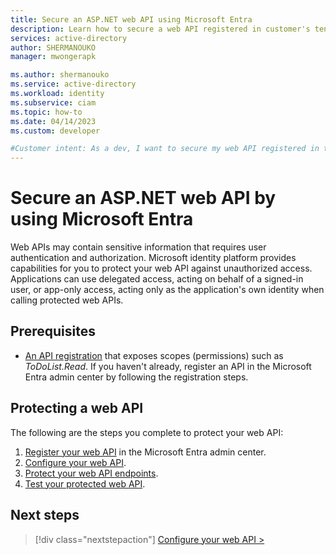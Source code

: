 ```yaml
---
title: Secure an ASP.NET web API using Microsoft Entra
description: Learn how to secure a web API registered in customer's tenant using Microoft Entra
services: active-directory
author: SHERMANOUKO
manager: mwongerapk

ms.author: shermanouko
ms.service: active-directory
ms.workload: identity
ms.subservice: ciam
ms.topic: how-to
ms.date: 04/14/2023
ms.custom: developer

#Customer intent: As a dev, I want to secure my web API registered in the customer's tenant using Microsoft Entra.
---
```


# Secure an ASP.NET web API by using Microsoft Entra

Web APIs may contain sensitive information that requires user authentication and authorization. Microsoft identity platform provides capabilities for you to protect your web API against unauthorized access. Applications can use delegated access, acting on behalf of a signed-in user, or app-only access, acting only as the application's own identity when calling protected web APIs.

## Prerequisites

- [An API registration](how-to-register-ciam-app.md?tabs=webapi.md&preserve-view=true) that exposes scopes (permissions) such as *ToDoList.Read*. If you haven't already, register an API in the Microsoft Entra admin center by following the registration steps.

## Protecting a web API

The following are the steps you complete to protect your web API:

1. [Register your web API](how-to-register-ciam-app.md?tabs=webapi) in the Microsoft Entra admin center.
1. [Configure your web API](how-to-protect-web-api-dotnet-core-prepare-api.md).
1. [Protect your web API endpoints](how-to-protect-web-api-dotnet-core-protect-endpoints.md).
1. [Test your protected web API](how-to-protect-web-api-dotnet-core-test-api.md).

## Next steps

> [!div class="nextstepaction"]
> [Configure your web API >](how-to-protect-web-api-dotnet-core-prepare-api.md)
